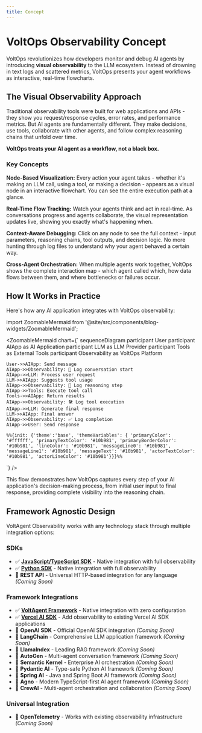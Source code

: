 ```yaml
---
title: Concept
---
```


# VoltOps Observability Concept

VoltOps revolutionizes how developers monitor and debug AI agents by introducing **visual observability** to the LLM ecosystem. Instead of drowning in text logs and scattered metrics, VoltOps presents your agent workflows as interactive, real-time flowcharts.

## The Visual Observability Approach

Traditional observability tools were built for web applications and APIs - they show you request/response cycles, error rates, and performance metrics. But AI agents are fundamentally different. They make decisions, use tools, collaborate with other agents, and follow complex reasoning chains that unfold over time.

**VoltOps treats your AI agent as a workflow, not a black box.**

### Key Concepts

**Node-Based Visualization:** Every action your agent takes - whether it's making an LLM call, using a tool, or making a decision - appears as a visual node in an interactive flowchart. You can see the entire execution path at a glance.

**Real-Time Flow Tracking:** Watch your agents think and act in real-time. As conversations progress and agents collaborate, the visual representation updates live, showing you exactly what's happening when.

**Context-Aware Debugging:** Click on any node to see the full context - input parameters, reasoning chains, tool outputs, and decision logic. No more hunting through log files to understand why your agent behaved a certain way.

**Cross-Agent Orchestration:** When multiple agents work together, VoltOps shows the complete interaction map - which agent called which, how data flows between them, and where bottlenecks or failures occur.

## How It Works in Practice

Here's how any AI application integrates with VoltOps observability:

import ZoomableMermaid from '@site/src/components/blog-widgets/ZoomableMermaid';

<ZoomableMermaid chart={`
sequenceDiagram
participant User
participant AIApp as AI Application
participant LLM as LLM Provider
participant Tools as External Tools
participant Observability as VoltOps Platform

    User->>AIApp: Send message
    AIApp->>Observability: 📝 Log conversation start
    AIApp->>LLM: Process user request
    LLM->>AIApp: Suggests tool usage
    AIApp->>Observability: 🧠 Log reasoning step
    AIApp->>Tools: Execute tool call
    Tools->>AIApp: Return results
    AIApp->>Observability: 🛠️ Log tool execution
    AIApp->>LLM: Generate final response
    LLM->>AIApp: Final answer
    AIApp->>Observability: ✅ Log completion
    AIApp->>User: Send response

    %%{init: {'theme':'base', 'themeVariables': { 'primaryColor': '#ffffff', 'primaryTextColor': '#10b981', 'primaryBorderColor': '#10b981', 'lineColor': '#10b981', 'messageLine0': '#10b981', 'messageLine1': '#10b981', 'messageText': '#10b981', 'actorTextColor': '#10b981', 'actorLineColor': '#10b981'}}}%%

`} />

This flow demonstrates how VoltOps captures every step of your AI application's decision-making process, from initial user input to final response, providing complete visibility into the reasoning chain.

## Framework Agnostic Design

VoltAgent Observability works with any technology stack through multiple integration options:

### SDKs

- ✅ [**JavaScript/TypeScript SDK**](/voltops-llm-observability-docs/js-ts-sdk/) - Native integration with full observability
- ✅ [**Python SDK**](/voltops-llm-observability-docs/python-sdk/) - Native integration with full observability
- 🔄 **REST API** - Universal HTTP-based integration for any language _(Coming Soon)_

### Framework Integrations

- ✅ [**VoltAgent Framework**](/voltops-llm-observability-docs/voltagent-framework/) - Native integration with zero configuration
- ✅ [**Vercel AI SDK**](/voltops-llm-observability-docs/vercel-ai/) - Add observability to existing Vercel AI SDK applications
- 🔄 **OpenAI SDK** - Official OpenAI SDK integration _(Coming Soon)_
- 🔄 **LangChain** - Comprehensive LLM application framework _(Coming Soon)_
- 🔄 **LlamaIndex** - Leading RAG framework _(Coming Soon)_
- 🔄 **AutoGen** - Multi-agent conversation framework _(Coming Soon)_
- 🔄 **Semantic Kernel** - Enterprise AI orchestration _(Coming Soon)_
- 🔄 **Pydantic AI** - Type-safe Python AI framework _(Coming Soon)_
- 🔄 **Spring AI** - Java and Spring Boot AI framework _(Coming Soon)_
- 🔄 **Agno** - Modern TypeScript-first AI agent framework _(Coming Soon)_
- 🔄 **CrewAI** - Multi-agent orchestration and collaboration _(Coming Soon)_

### Universal Integration

- 🔄 **OpenTelemetry** - Works with existing observability infrastructure _(Coming Soon)_
